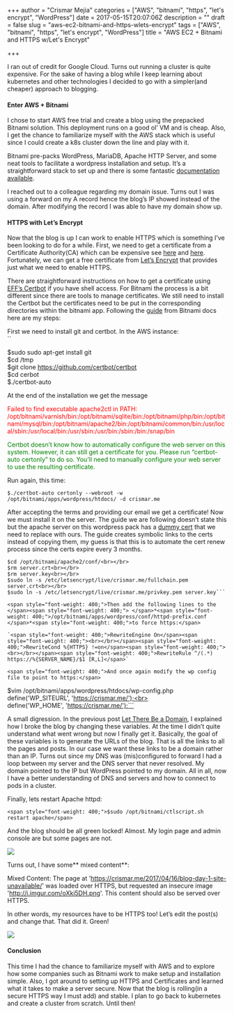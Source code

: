 +++
author = "Crismar Mejia"
categories = ["AWS", "bitnami", "https", "let's encrypt", "WordPress"]
date = 2017-05-15T20:07:06Z
description = ""
draft = false
slug = "aws-ec2-bitnami-and-https-wlets-encrypt"
tags = ["AWS", "bitnami", "https", "let's encrypt", "WordPress"]
title = "AWS EC2 + Bitnami and HTTPS w/Let's Encrypt"

+++


<span style="font-weight: 400;">I ran out of credit for Google Cloud. Turns out running a cluster is quite expensive. For the sake of having a blog while I keep learning about kubernetes and other technologies I decided to go with a simpler(and cheaper) approach to blogging.</span>

#### Enter AWS + Bitnami

<span style="font-weight: 400;">I chose to start AWS free trial and create a blog using the prepacked Bitnami solution. This deployment runs on a good ol’ VM and is cheap. Also, I get the chance to familiarize myself with the AWS stack which is useful since I could create a k8s cluster down the line and play with it.</span>

<span style="font-weight: 400;">Bitnami pre-packs WordPress, MariaDB, Apache HTTP Server, and some neat tools to facilitate a wordpress installation and setup. It’s a straightforward stack to set up and there is some fantastic </span><span style="font-weight: 400;">[documentation available](https://docs.bitnami.com/aws/get-started-marketplace).</span>

<span style="font-weight: 400;">I reached out to a colleague regarding my domain issue. Turns out I was using a forward on my A record hence the blog’s IP showed instead of the domain. After modifying the record I was able to have my domain show up.</span>

#### HTTPS with Let’s Encrypt

<span style="font-weight: 400;">Now that the blog is up I can work to enable HTTPS which is something I’ve been looking to do for a while. First, we need to get a certificate from a Certificate Authority(CA) which can be expensive see </span>[<span style="font-weight: 400;">here</span>](https://news.ycombinator.com/item?id=530600)<span style="font-weight: 400;"> and </span>[<span style="font-weight: 400;">here</span>](https://security.stackexchange.com/questions/93624/why-are-there-very-expensive-and-cheap-ssl-same-type-certificates)<span style="font-weight: 400;">. Fortunately, we can get a free certificate from </span>[<span style="font-weight: 400;">Let’s Encrypt</span>](https://letsencrypt.org/)<span style="font-weight: 400;"> that provides just what we need to enable HTTPS.</span>

<span style="font-weight: 400;">There are straightforward instructions on how to get a certificate using </span>[<span style="font-weight: 400;">EFF’s Certbot</span>](https://certbot.eff.org/)<span style="font-weight: 400;"> if you have shell access. For Bitnami the process is a bit different since there are tools to manage certificates. We still need to install the Certbot but the certificates need to be put in the corresponding directories within the bitnami app. Following the </span>[<span style="font-weight: 400;">guide</span>](https://docs.bitnami.com/aws/components/apache/#how-to-install-the-lets-encrypt-client)<span style="font-weight: 400;"> from Bitnami docs here are my steps:</span>

<span style="font-weight: 400;">First we need to install git and certbot. In the AWS instance:</span>  
``

$sudo sudo apt-get install git  
 $cd /tmp  
 $git clone https://github.com/certbot/certbot  
 $cd cerbot  
 $./certbot-auto

At the end of the installation we get the message

<span style="font-weight: 400; color: #ff0000;">Failed to find executable apache2ctl in PATH: /opt/bitnami/varnish/bin:/opt/bitnami/sqlite/bin:/opt/bitnami/php/bin:/opt/bitnami/mysql/bin:/opt/bitnami/apache2/bin:/opt/bitnami/common/bin:/usr/local/sbin:/usr/local/bin:/usr/sbin:/usr/bin:/sbin:/bin:/snap/bin</span>

<span style="font-weight: 400; color: #008000;">Certbot doesn’t know how to automatically configure the web server on this system. However, it can still get a certificate for you. Please run “certbot-auto certonly” to do so. You’ll need to manually configure your web server to use the resulting certificate.</span>

<span style="font-weight: 400;">Run again, this time:</span>

`$./certbot-auto certonly --webroot -w /opt/bitnami/apps/wordpress/htdocs/ -d crismar.me`

<span style="font-weight: 400;">After accepting the terms and providing our email we get a certificate! Now we must install it on the server. The guide we are following doesn’t state this but the apache server on this wordpress pack has a </span>[<span style="font-weight: 400;">dummy cert</span>](https://docs.bitnami.com/aws/apps/wordpress/#how-to-enable-https-support-with-ssl-certificates)<span style="font-weight: 400;"> that we need to replace with ours. The guide creates symbolic links to the certs instead of copying them, my guess is that this is to automate the cert renew process since the certs expire every 3 months. </span>

```
$cd /opt/bitnami/apache2/conf/<br></br>
$rm server.crt<br></br>
$rm server.key<br></br>
$sudo ln -s /etc/letsencrypt/live/crismar.me/fullchain.pem server.crt<br></br>
$sudo ln -s /etc/letsencrypt/live/crismar.me/privkey.pem server.key```

<span style="font-weight: 400;">Then add the following lines to the </span><span style="font-weight: 400;"> </span>*<span style="font-weight: 400;">/opt/bitnami/apps/wordpress/conf/httpd-prefix.conf </span>*<span style="font-weight: 400;">to force https:</span>

`<span style="font-weight: 400;">RewriteEngine On</span><span style="font-weight: 400;"><br></br></span><span style="font-weight: 400;">RewriteCond %{HTTPS} !=on</span><span style="font-weight: 400;"><br></br></span><span style="font-weight: 400;">RewriteRule ^/(.*) https://%{SERVER_NAME}/$1 [R,L]</span>`

<span style="font-weight: 400;">And once again modify the wp config file to point to https:</span>

```
$vim /opt/bitnami/apps/wordpress/htdocs/wp-config.php define('WP_SITEURL', 'https://crismar.me/');<br></br>
define('WP_HOME', 'https://crismar.me/');```

<span style="font-weight: 400;">A small digression. In the previous post </span>[<span style="font-weight: 400;">Let There Be a Domain</span>](https://crismar.me/2017/05/04/let-there-be-a-domain/)<span style="font-weight: 400;">, I explained how I broke the blog by changing these variables. At the time I didn’t quite understand what went wrong but now I finally get it. Basically, the goal of these variables is to generate the URLs of the blog. That is all the links to all the pages and posts. In our case we want these links to be a domain rather than an IP. Turns out since my DNS was (mis)configured to forward I had a loop between my server and the DNS server that never resolved. My domain pointed to the IP but WordPress pointed to my domain. All in all, now I have a better understanding of DNS and servers and how to connect to pods in a cluster.</span>

<span style="font-weight: 400;">Finally, lets restart Apache httpd:</span>

`<span style="font-weight: 400;">$sudo /opt/bitnami/ctlscript.sh restart apache</span>`

And the blog should be all green locked! Almost. My login page and admin console are but some pages are not.

[![](https://crismar.me/content/images/2017/05/mixed-content.png)](https://crismar.me/content/images/2017/05/mixed-content.png)

<span style="font-weight: 400;">Turns out, I have some** mixed content**: </span>

<span style="font-weight: 400;">Mixed Content: The page at 'https://crismar.me/2017/04/16/blog-day-1-site-unavailable/' was loaded over HTTPS, but requested an insecure image 'http://i.imgur.com/oXki5DH.png'. This content should also be served over HTTPS.</span>

<span style="font-weight: 400;">In other words, my resources have to be HTTPS too! Let’s edit the post(s) and change that. That did it. Green!</span>

![](https://crismar.me/content/images/2017/05/greenlock-300x41.png)

#### Conclusion

<span style="font-weight: 400;">This time I had the chance to familiarize myself with AWS and to explore how some companies such as Bitnami work to make setup and installation simple. Also, I got around to setting up HTTPS and Certificates and learned what it takes to make a server secure. Now that the blog is rolling(in a secure HTTPS way I must add) and stable. I plan to go back to kubernetes and create a cluster from scratch. Until then!</span>

